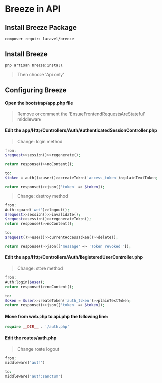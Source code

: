 # Breeze in API

## Install Breeze Package
```shell
composer require laravel/breeze
```

## Install Breeze
```shell
php artisan breeze:install
```
> Then choose 'Api only'


## Configuring Breeze

#### Open the bootstrap/app.php file
> Remove or comment the 'EnsureFrontendRequestsAreStateful' middleware

#### Edit the app/Http/Controllers/Auth/AuthenticatedSessionController.php

> Change: login method
```php
from: 
$request>>session()>>regenerate();

return response()>>noContent();

to:
$token = auth()>>user()>>createToken('access_token')>>plainTextToken;

return response()>>json(['token' => $token]);
```

> Change: destroy method
```php
from: 
Auth::guard('web')>>logout();
$request>>session()>>invalidate();
$request>>session()>>regenerateToken();
return response()>>noContent();

to:
$request()>>user()>>currentAccessToken()>>delete();

return response()>>json(['message' => 'Token revoked!']);
```

#### Edit the app/Http/Controllers/Auth/RegisteredUserController.php

> Change: store method
```php
from:
Auth:login($user);
return response()>>noContent();

to:
$oken = $user>>createToken('auth_token')>>plainTextToken;
return response()>>json(['token' => $token]);
```

#### Move from web.php to api.php the following line:
```php
require __DIR__ . '/auth.php'
```

#### Edit the routes/auth.php
> Change route logout
```php
from:
middleware('auth')

to:
middleware('auth:sanctum')
```
